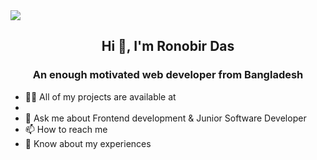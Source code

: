  
 <img src="https://repository-images.githubusercontent.com/588181932/e36ec678-7984-4cdd-8e4c-a3932772ff8e">
   
   <h2 align="center">Hi 👋, I'm Ronobir Das</h2>
   <div>
   <h3 align="center">An enough motivated web developer from Bangladesh</h3>

   <div>
   <ul>
   <li>👨‍💻 All of my projects are available at <li>
   <li>💬 Ask me about Frontend development & Junior Software Developer</li>
   <li>📫 How to reach me</li>
   <li>📄 Know about my experiences </li> 
  
   </ul>
   
   </div>
   </div>
